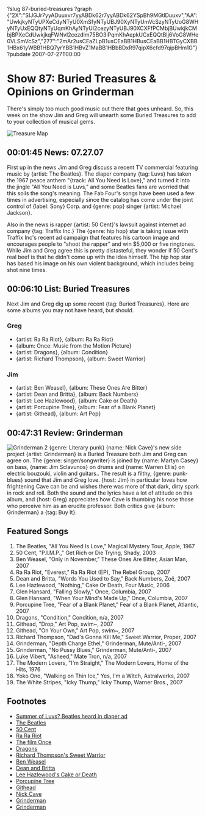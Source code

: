 ?slug 87-buried-treasures
?graph {"2X":"SIJGJr7yyADuuxvr7yyABDk62r7yyABDk62YSpBh9MGtlDuuxv","AA":"UwkjkyNTyUPXeCdyNTyU0XmSfyNTyUBJ90XyNTyUmVcSzyNTyUoG8WHyNTyUxEQQtyNTyUqmKhAyNTyUI2cezyNTyUBJ90XCXFfPCMbjBUwkjkCMbjBPXeCdUwkjkqFWNvI2cezdIm75BO3iPqmKhAepkUCxEQQtBIj6VoG8WHe0VLSmVcSz","277":"2mAr2usCEaZLpB1usCEaBB1HBusCEaBB1HBTGyCXBB1HBx61yWBB1HBQ7yrYBB1HBvZ1MaBB1HBbBDxR97qipX6cfd97qipBHm1G"}
?pubdate 2007-07-27T00:00

# Show 87: Buried Treasures & Opinions on Grinderman 
There's simply too much good music out there that goes unheard. So, this week on the show Jim and Greg will unearth some Buried Treasures to add to your collection of musical gems.

![Treasure Map](http://static.soundopinions.org/images/buriedtreasures/treasurepile.jpg)

## 00:01:45 News: 07.27.07
First up in the news Jim and Greg discuss a recent TV commercial featuring music by {artist: The Beatles}. The diaper company {tag: Luvs} has taken the 1967 peace anthem "{track: All You Need Is Love}," and turned it into the jingle "All You Need is Luvs," and some Beatles fans are worried that this soils the song's meaning. The Fab Four's songs have been used a few times in advertising, especially since the catalog has come under the joint control of {label: Sony} Corp. and {genre: pop} singer {artist: Michael Jackson}.

Also in the news is rapper {artist: 50 Cent}'s lawsuit against internet ad company {tag: Traffix Inc.} The {genre: hip hop} star is taking issue with Traffix Inc's recent ad campaign that features his cartoon image and encourages people to "shoot the rapper" and win $5,000 or five ringtones. While Jim and Greg agree this is pretty distasteful, they wonder if 50 Cent's real beef is that he didn't come up with the idea himself. The hip hop star has based his image on his own violent background, which includes being shot nine times.

## 00:06:10 List: Buried Treasures
Next Jim and Greg dig up some recent {tag: Buried Treasures}. Here are some albums you may not have heard, but should.

### Greg
- {artist: Ra Ra Riot}, {album: Ra Ra Riot}
- {album: Once: Music from the Motion Picture}
- {artist: Dragons}, {album: Condition}
- {artist: Richard Thompson}, {album: Sweet Warrior}

### Jim
- {artist: Ben Weasel}, {album: These Ones Are Bitter}
- {artist: Dean and Britta}, {album: Back Numbers}
- {artist: Lee Hazlewood}, {album: Cake or Death}
- {artist: Porcupine Tree}, {album: Fear of a Blank Planet}
- {artist: Githead}, {album: Art Pop}

## 00:47:31 Review: Grinderman
![Grinderman 2](http://is2.mzstatic.com/image/thumb/Music/v4/24/6f/7a/246f7a80-097b-6a42-d272-a233b9090829/source/600x600bb.jpg "209501657/390321903")
{genre: Literary punk} {name: Nick Cave}'s new side project {artist: Grinderman} is a Buried Treasure both Jim and Greg can agree on. The {genre: singer/songwriter} is joined by {name: Martyn Casey} on bass, {name: Jim Sclavunos} on drums and {name: Warren Ellis} on electric bouzouki, violin and guitars.. The result is a filthy, {genre: punk-blues} sound that Jim and Greg love. {host: Jim} in particular loves how frightening Cave can be and wishes there was more of that dark, dirty spark in rock and roll. Both the sound and the lyrics have a lot of attitude on this album, and {host: Greg} appreciates how Cave is thumbing his nose those who perceive him as an erudite professor. Both critics give {album: Grinderman} a {tag: Buy It}.

## Featured Songs
1. The Beatles, "All You Need Is Love," Magical Mystery Tour, Apple, 1967
2. 50 Cent, "P.I.M.P.," Get Rich or Die Trying, Shady, 2003
3. Ben Weasel, "Only in November," These Ones Are Bitter, Asian Man, 2007
4. Ra Ra Riot, "Everest," Ra Ra Riot (EP), The Rebel Group, 2007
5. Dean and Britta, "Words You Used to Say," Back Numbers, Zoë, 2007
6. Lee Hazlewood, "Nothing," Cake Or Death, Four Music, 2006
7. Glen Hansard, "Falling Slowly," Once, Columbia, 2007
8. Glen Hansard, "When Your Mind's Made Up," Once, Columbia, 2007
9. Porcupine Tree, "Fear of a Blank Planet," Fear of a Blank Planet, Atlantic, 2007
10. Dragons, "Condition," Condition, n/a, 2007
11. Githead, "Drop," Art Pop, swim~, 2007
12. Githead, "On Your Own," Art Pop, swim~, 2007
13. Richard Thompson, "Dad's Gonna Kill Me," Sweet Warrior, Proper, 2007
14. Grinderman, "Depth Charge Ethel," Grinderman, Mute/Anti-, 2007
15. Grinderman, "No Pussy Blues," Grinderman, Mute/Anti-, 2007
16. Luke Vibert, "Asheed," Mate Tron, n/a, 2007
17. The Modern Lovers, "I'm Straight," The Modern Lovers, Home of the Hits, 1976
18. Yoko Ono, "Walking on Thin Ice," Yes, I'm a Witch, Astralwerks, 2007
19. The White Stripes, "Icky Thump," Icky Thump, Warner Bros., 2007

## Footnotes
- [Summer of Luvs? Beatles heard in diaper ad](http://www.msnbc.msn.com/id/19872237/)
- [The Beatles](http://www.beatles.com/)
- [50 Cent](http://www.50cent.com/)
- [Ra Ra Riot](http://rarariot.com/)
- [The film Once](http://www.foxsearchlight.com/once/)
- [Dragons](http://www.myspace.com/dragons1)
- [Richard Thompson's Sweet Warrior](http://www.amazon.com/Sweet-Warrior-Richard-hompson/dp/B000OQDS18)
- [Ben Weasel](http://www.benweasel.com/)
- [Dean and Britta](http://www.deanandbritta.com/)
- [Lee Hazlewood's Cake or Death](http://www.amazon.com/Cake-Death-Lee-Hazelwood/dp/B000L43PDE)
- [Porcupine Tree](http://www.porcupinetree.com/)
- [Githead](http://www.githead.com/ART_POP.html)
- [Nick Cave](http://www.allmusic.com/cg/amg.dll?p=amg&sql=11:hiftxqw5ldfe)
- [Grinderman](http://www.grinderman.com/)
- [Grinderman](http://www.metacritic.com/music/artists/grinderman/grinderman?q=grinderman)
